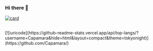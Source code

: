 ### Hi there 👋


[![card](https://github-readme-stats.vercel.app/api?username=Capamara&theme=default)](https://github.com/Capamara/)


<br>
[![iuricode](https://github-readme-stats.vercel.app/api/top-langs/?username=Capamara&hide=html&layout=compact&theme=tokyonight)](https://github.com/Capamara/)



<!--
**Capamara/Capamara** is a ✨ _special_ ✨ repository because its `README.md` (this file) appears on your GitHub profile.

Here are some ideas to get you started:

- 🔭 I’m currently working on ...
- 🌱 I’m currently learning ...
- 👯 I’m looking to collaborate on ...
- 🤔 I’m looking for help with ...
- 💬 Ask me about ...
- 📫 How to reach me: ...
- 😄 Pronouns: ...
- ⚡ Fun fact: ...
-->
